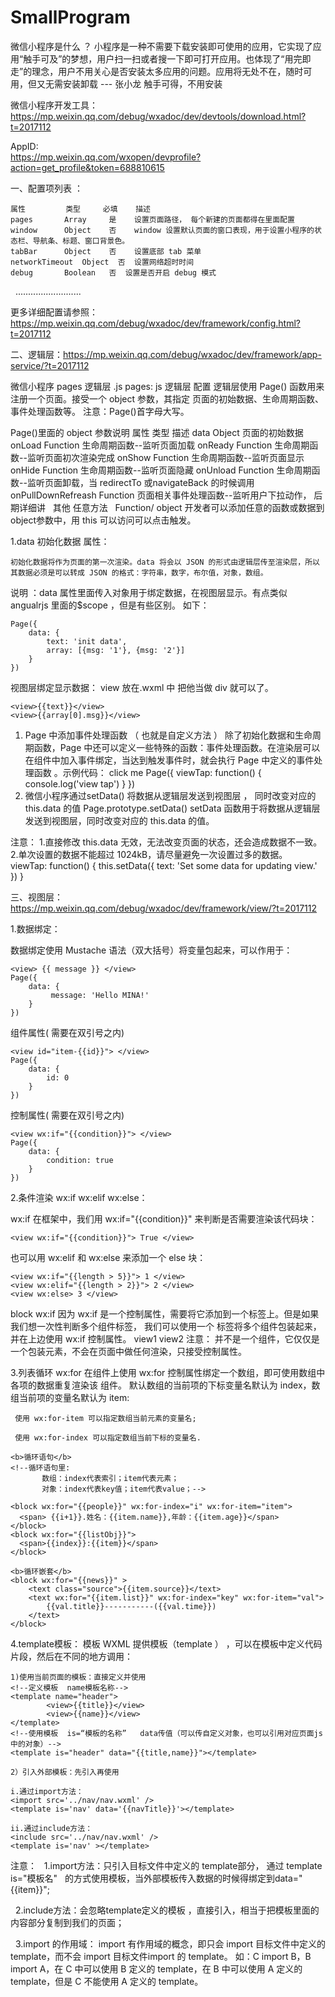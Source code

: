 # SmallProgram
微信小程序是什么 ？
    小程序是一种不需要下载安装即可使用的应用，它实现了应用“触手可及”的梦想，用户扫一扫或者搜一下即可打开应用。也体现了“用完即走”的理念，用户不用关心是否安装太多应用的问题。应用将无处不在，随时可用，但又无需安装卸载
                                                                                                       --- 张小龙
触手可得，不用安装 

微信小程序开发工具：
   https://mp.weixin.qq.com/debug/wxadoc/dev/devtools/download.html?t=2017112
  
AppID:  
   https://mp.weixin.qq.com/wxopen/devprofile?action=get_profile&token=688810615



一、配置项列表 ：

    属性         类型     必填    描述
    pages       Array     是    设置页面路径， 每个新建的页面都得在里面配置
    window      Object    否    window 设置默认页面的窗口表现，用于设置小程序的状态栏、导航条、标题、窗口背景色。
    tabBar      Object    否    设置底部 tab 菜单
    networkTimeout  Object  否  设置网络超时时间
    debug       Boolean   否  设置是否开启 debug 模式
   ..........................
   
 更多详细配置请参照：https://mp.weixin.qq.com/debug/wxadoc/dev/framework/config.html?t=2017112


二、逻辑层：https://mp.weixin.qq.com/debug/wxadoc/dev/framework/app-service/?t=2017112

微信小程序 pages  逻辑层 .js 
pages:   js 逻辑层 配置
    逻辑层使用 Page() 函数用来注册一个页面。接受一个 object 参数，其指定
    页面的初始数据、生命周期函数、事件处理函数等。
注意：Page()首字母大写。

Page()里面的 object 参数说明
    属性  类型  描述
    data  Object  页面的初始数据
    onLoad  Function  生命周期函数--监听页面加载
    onReady  Function  生命周期函数--监听页面初次渲染完成
    onShow  Function  生命周期函数--监听页面显示
    onHide  Function  生命周期函数--监听页面隐藏
    onUnload  Function  生命周期函数--监听页面卸载，当 redirectTo 或navigateBack 的时候调用
    onPullDownRefreash  Function  页面相关事件处理函数--监听用户下拉动作，  后期详细讲
    其他 任意方法   Function/ object  开发者可以添加任意的函数或数据到 object参数中，用 this 可以访问可以点击触发。
    
1.data  初始化数据 属性：

    初始化数据将作为页面的第一次渲染。data 将会以 JSON 的形式由逻辑层传至渲染层，所以其数据必须是可以转成 JSON 的格式：字符串，数字，布尔值，对象，数组。
说明 ：data 属性里面传入对象用于绑定数据，在视图层显示。有点类似 angualrjs 里面的$scope ，但是有些区别。 如下：

    Page({
        data: {
            text: 'init data',
            array: [{msg: '1'}, {msg: '2'}]
        }
    })
    
视图层绑定显示数据： view 放在.wxml 中 把他当做 div 就可以了。

    <view>{{text}}</view>
    <view>{{array[0].msg}}</view>
    
1.  Page  中添加事件处理函数  （ 也就是自定义方法 ）
    除了初始化数据和生命周期函数，Page 中还可以定义一些特殊的函数：事件处理函数。在渲染层可以在组件中加入事件绑定，当达到触发事件时，就会执行 Page 中定义的事件处理函数 。示例代码：
    <view bindtap="viewTap"> click me </view>
    Page({
        viewTap: function() {
            console.log('view tap')
        }
    })
2. 微信小程序通过setData() 将数据从逻辑层发送到视图层 ， 同时改变对应的this.data  的值
    Page.prototype.setData()
    setData 函数用于将数据从逻辑层发送到视图层，同时改变对应的 this.data 的值。
    
注意：
    1.直接修改 this.data 无效，无法改变页面的状态，还会造成数据不一致。
    2.单次设置的数据不能超过 1024kB，请尽量避免一次设置过多的数据。
    viewTap: function() {
        this.setData({
            text: 'Set some data for updating view.'
        })
    }
    
    

三、视图层：https://mp.weixin.qq.com/debug/wxadoc/dev/framework/view/?t=2017112

1.数据绑定：
 
  数据绑定使用 Mustache 语法（双大括号）将变量包起来，可以作用于：
  
    <view> {{ message }} </view>
    Page({
        data: {
             message: 'Hello MINA!'
        }
    })
 组件属性( 需要在双引号之内)
 
    <view id="item-{{id}}"> </view>
    Page({
        data: {
            id: 0
        }
    })
 控制属性( 需要在双引号之内)
 
    <view wx:if="{{condition}}"> </view>
    Page({
        data: {
            condition: true
        }
    })
    
    

2.条件渲染 wx:if wx:elif wx:else：

 wx:if
在框架中，我们用 wx:if="{{condition}}" 来判断是否需要渲染该代码块：

    <view wx:if="{{condition}}"> True </view>
    
也可以用 wx:elif 和 wx:else 来添加一个 else 块：

    <view wx:if="{{length > 5}}"> 1 </view>
    <view wx:elif="{{length > 2}}"> 2 </view>
    <view wx:else> 3 </view>
    
 block wx:if
因为 wx:if 是一个控制属性，需要将它添加到一个标签上。但是如果我们想一次性判断多个组件标签，
我们可以使用一个 <block/> 标签将多个组件包装起来，并在上边使用 wx:if 控制属性。
    <block wx:if="{{true}}">
        <view> view1 </view>
        <view> view2 </view>
    </block>
注意： <block/> 并不是一个组件，它仅仅是一个包装元素，不会在页面中做任何渲染，只接受控制属性。
 
 
3.列表循环
  wx:for
在组件上使用 wx:for 控制属性绑定一个数组，即可使用数组中各项的数据重复渲染该 组件。
默认数组的当前项的下标变量名默认为 index，数组当前项的变量名默认为 item:

     使用 wx:for-item 可以指定数组当前元素的变量名;
     
     使用 wx:for-index 可以指定数组当前下标的变量名.
 
 <view>
 
    <b>循环语句</b>
    <!--循环语句里:
           数组：index代表索引；item代表元素；
           对象：index代表key值；item代表value；-->
           
    <block wx:for="{{people}}" wx:for-index="i" wx:for-item="item">
      <span> {{i+1}}.姓名：{{item.name}},年龄：{{item.age}}</span> 
    </block>
    <block wx:for="{{listObj}}">
      <span>{{index}}:{{item}}</span> 
    </block>

    <b>循环嵌套</b>
    <block wx:for="{{news}}" >
        <text class="source">{{item.source}}</text>
        <text wx:for="{{item.list}}" wx:for-index="key" wx:for-item="val">
            {{val.title}}-----------({{val.time}})
        </text>
    </block>

  </view>
 
 
4.template模板：
   模板 WXML  提供模板（template ） ，可以在模板中定义代码片段，然后在不同的地方调用：

    1)使用当前页面的模板：直接定义并使用
    <!--定义模板  name模板名称-->
    <template name="header">
            <view>{{title}}</view>
            <view>{{name}}</view>
    </template>
    <!--使用模板  is=“模板的名称”   data传值（可以传自定义对象，也可以引用对应页面js中的对象）-->
    <template is="header" data="{{title,name}}"></template>

    2）引入外部模板：先引入再使用

    i.通过import方法：
    <import src='../nav/nav.wxml' />
    <template is='nav' data='{{navTitle}}'></template>

    ii.通过include方法：
    <include src='../nav/nav.wxml' />
    <template is='nav' ></template>

注意：
    1.import方法：只引入目标文件中定义的 template部分， 通过  template is="模板名"   的方式使用模板，当外部模板传入数据的时候得绑定到data="{{item}}";
    
    2.include方法：会忽略template定义的模板 ，直接引入，相当于把模板里面的内容部分复制到我们的页面；
    
    3.import  的作用域：
        import 有作用域的概念，即只会 import 目标文件中定义的 template，而不会 import 目标文件import 的 template。
        如：C import B，B import A，在 C 中可以使用 B 定义的 template，在 B 中可以使用 A 定义的 template，但是 C 不能使用 A 定义的 template。
        
        
        
        
        
        
        
        
        
        
        
        
        
        
        
